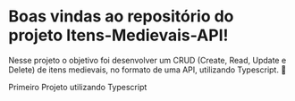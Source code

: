 # Boas vindas ao repositório do projeto Itens-Medievais-API!

Nesse projeto o objetivo foi desenvolver um CRUD (Create, Read, Update e Delete) de itens medievais, no formato de uma API, utilizando Typescript. 🚀

Primeiro Projeto utilizando Typescript
